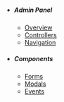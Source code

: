 - ##### Admin Panel
  - [Overview](/docs/{{version}}/control-panel)
  - [Controllers](/docs/{{version}}/controllers)
  - [Navigation](/docs/{{version}}/navigation)
- ##### Components
  - [Forms](/docs/{{version}}/forms)
  - [Modals](/docs/{{version}}/modals)
  - [Events](/docs/{{version}}/events)
